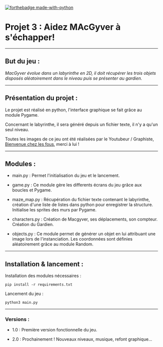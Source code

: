 [![forthebadge made-with-python](http://ForTheBadge.com/images/badges/made-with-python.svg)](https://www.python.org/)

# Projet 3 : Aidez MAcGyver à s'échapper!
***********************************************

## But du jeu :

*MacGyver évolue dans un labyrinthe en 2D, il doit récupérer les trois objets
disposés aléatoirement dans le niveau puis se présenter au gardien.*

************************************************

## Présentation du projet :

Le projet est réalisé en python, l'interface graphique se fait grâce au module Pygame.


Concernant le labyrinthe, il sera généré depuis un fichier texte, il n'y a qu'un seul niveau.


Toutes les images de ce jeu ont été réalisées par le Youtubeur / Graphiste,
[Bienvenue chez les fous](https://www.youtube.com/channel/UCIBuhfY5I16cNh36wFXc6zA "Lien vers la chaine du fou!"),
merci à lui ! 

****************************************

## Modules : 

- main.py : Permet l'initialisation du jeu et le lancement.


- game.py : Ce module gère les differents écrans du jeu grâce aux boucles et Pygame. 


- maze_map.py : Récupération du fichier texte contenant le labyrinthe, création d'une liste de listes dans python
                pour enregistrer la structure. Initialise les sprites des murs par Pygame. 


- characters.py : Création de Macgyver, ses déplacements, son compteur. Création du Gardien.


- objects.py : Ce module permet de générer un objet en lui attribuant une image lors de l'instanciation.
               Les coordonnées sont définies aléatoirement grâce au module Random.

********************************************************

## Installation & lancement : 

Installation des modules nécessaires :

    pip install -r requirements.txt
    
Lancement du jeu : 

    python3 main.py
    
*********************************************************

### Versions :

- 1.0 : Première version fonctionnelle du jeu.

- 2.0 : Prochainement !
Nouveaux niveaux, musique, refont graphique...
  
    

